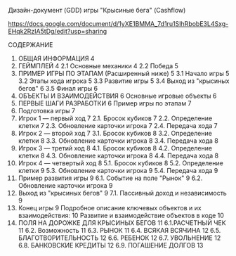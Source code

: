 Дизайн-документ (GDD) игры "Крысиные бега" (Cashflow)

https://docs.google.com/document/d/1yXE1BMMA_7d1ru1SIhRbobE3L4Sxg-EHqk2RzIA5tDg/edit?usp=sharing

СОДЕРЖАНИЕ
1. ОБЩАЯ ИНФОРМАЦИЯ	4
2. ГЕЙМПЛЕЙ	4
2.1 Основные механики	4
2.2 Победа	5
3. ПРИМЕР ИГРЫ ПО ЭТАПАМ (Расширенный ниже)	5
3.1 Начало игры	5
3.2 Этапы хода игрока	5
3.3 Развитие игры	5
3.4 Выход из "крысиных бегов"	6
3.5 Финал игры	6
4. ОБЪЕКТЫ И ВЗАИМОДЕЙСТВИЯ	6
Основные игровые объекты	6
5. ПЕРВЫЕ ШАГИ РАЗРАБОТКИ	6
Пример игры по этапам	7
1. Подготовка игры	7
2. Игрок 1 — первый ход	7
2.1. Бросок кубиков	7
2.2. Определение клетки	7
2.3. Обновление карточки игрока	7
2.4. Передача хода	7
3. Игрок 2 — второй ход	7
3.1. Бросок кубиков	8
3.2. Определение клетки	8
3.3. Обновление карточки игрока	8
3.4. Передача хода	8
4. Игрок 3 — третий ход	8
4.1. Бросок кубиков	8
4.2. Определение клетки	8
4.3. Обновление карточки игрока	8
4.4. Передача хода	8
5. Игрок 4 — четвертый ход	8
5.1. Бросок кубиков	8
5.2. Определение клетки	9
5.3. Обновление карточки игрока	9
5.4. Передача хода	9
6. Пример развития игры	9
6.1. Событие на поле "Рынок"	9
6.2. Обновление карточки игрока	9
7. Выход из "крысиных бегов"	9
7.1. Пассивный доход и независимость	9
8. Конец игры	9
Подробное описание ключевых объектов и их взаимодействия:	10
Развитие и взаимодействие объектов в коде	10
6. ПОЛЯ НА ДОРОЖКЕ ДЛЯ КРЫСИНЫХ БЕГОВ	11
6.1.РАСЧЕТНЫЙ ЧЕК	11
6.2. Возможность	11
6.3. РЫНОК	11
6.4. ВСЯКАЯ ВСЯЧИНА	12
6.5. БЛАГОТВОРИТЕЛЬНОСТЬ	12
6.6. РЕБЕНОК	12
6.7. УВОЛЬНЕНИЕ	12
6.8. БАНКОВСКИЕ КРЕДИТЫ	12
6.9. ПОГАШЕНИЕ ДОЛГОВ	13






